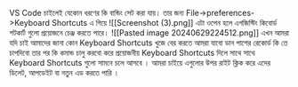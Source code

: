 VS Code চাইলেই যেকোন ধরণের কি বান্ডিং সেট করা যায়। তার জন্য File->preferences->Keyboard Shortcuts এ গিয়ে 
![[Screenshot (3).png]]
এটা ওপেন হলে এগজিস্টিং কিবোর্ড শটকার্ট গুলো প্রয়োজনে চেঞ্জ করতে পারে।
![[Pasted image 20240629224512.png]] 
এখন আমরা যদি চাই আমাদের জানা কোন Keyboard Shortcuts খুজে বের করতে আমরা যাবো ডান পাশের রেকোর্ড কি তে চাপদিবো তার পর কি কমান্ড চালু করবো করে প্রয়োজনীয় Keyboard Shortcuts দিলে সাথে সাথে Keyboard Shortcuts গুলো সামনে চলে আসবে । আমরা চাইয়ে এগুলোর উপর রাইট ক্লিক করে এদের ডিলেট, আপডেইট বা নতুন এড করতে পারি ।